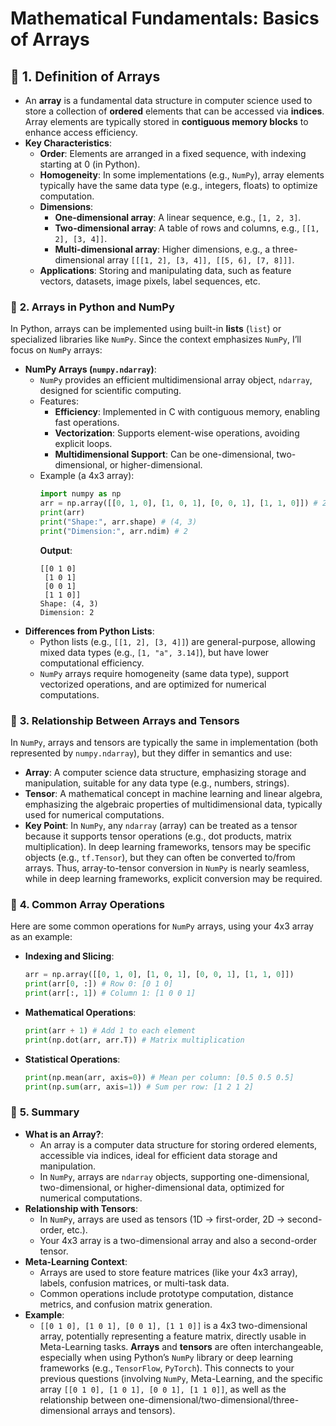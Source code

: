 # Mathematical Fundamentals: Basics of Arrays

## 📖 **1. Definition of Arrays**
- An **array** is a fundamental data structure in computer science used to store a collection of **ordered** elements that can be accessed via **indices**. Array elements are typically stored in **contiguous memory blocks** to enhance access efficiency.
- **Key Characteristics**:
  - **Order**: Elements are arranged in a fixed sequence, with indexing starting at 0 (in Python).
  - **Homogeneity**: In some implementations (e.g., `NumPy`), array elements typically have the same data type (e.g., integers, floats) to optimize computation.
  - **Dimensions**:
    - **One-dimensional array**: A linear sequence, e.g., `[1, 2, 3]`.
    - **Two-dimensional array**: A table of rows and columns, e.g., `[[1, 2], [3, 4]]`.
    - **Multi-dimensional array**: Higher dimensions, e.g., a three-dimensional array `[[[1, 2], [3, 4]], [[5, 6], [7, 8]]]`.
  - **Applications**: Storing and manipulating data, such as feature vectors, datasets, image pixels, label sequences, etc.


### 📖 **2. Arrays in Python and NumPy**
In Python, arrays can be implemented using built-in **lists** (`list`) or specialized libraries like `NumPy`. Since the context emphasizes `NumPy`, I’ll focus on `NumPy` arrays:
- **NumPy Arrays (`numpy.ndarray`)**:
  - `NumPy` provides an efficient multidimensional array object, `ndarray`, designed for scientific computing.
  - Features:
    - **Efficiency**: Implemented in C with contiguous memory, enabling fast operations.
    - **Vectorization**: Supports element-wise operations, avoiding explicit loops.
    - **Multidimensional Support**: Can be one-dimensional, two-dimensional, or higher-dimensional.
  - Example (a 4x3 array):
    ```python
    import numpy as np
    arr = np.array([[0, 1, 0], [1, 0, 1], [0, 0, 1], [1, 1, 0]]) # 2D array
    print(arr)
    print("Shape:", arr.shape) # (4, 3)
    print("Dimension:", arr.ndim) # 2
    ```
    **Output**:
    ```
    [[0 1 0]
     [1 0 1]
     [0 0 1]
     [1 1 0]]
    Shape: (4, 3)
    Dimension: 2
    ```
- **Differences from Python Lists**:
  - Python lists (e.g., `[[1, 2], [3, 4]]`) are general-purpose, allowing mixed data types (e.g., `[1, "a", 3.14]`), but have lower computational efficiency.
  - `NumPy` arrays require homogeneity (same data type), support vectorized operations, and are optimized for numerical computations.



### 📖 **3. Relationship Between Arrays and Tensors**
In `NumPy`, arrays and tensors are typically the same in implementation (both represented by `numpy.ndarray`), but they differ in semantics and use:
- **Array**: A computer science data structure, emphasizing storage and manipulation, suitable for any data type (e.g., numbers, strings).
- **Tensor**: A mathematical concept in machine learning and linear algebra, emphasizing the algebraic properties of multidimensional data, typically used for numerical computations.
- **Key Point**: In `NumPy`, any `ndarray` (array) can be treated as a tensor because it supports tensor operations (e.g., dot products, matrix multiplication). In deep learning frameworks, tensors may be specific objects (e.g., `tf.Tensor`), but they can often be converted to/from arrays.
Thus, array-to-tensor conversion in `NumPy` is nearly seamless, while in deep learning frameworks, explicit conversion may be required.



### 📖 **4. Common Array Operations**
Here are some common operations for `NumPy` arrays, using your 4x3 array as an example:
- **Indexing and Slicing**:
  ```python
  arr = np.array([[0, 1, 0], [1, 0, 1], [0, 0, 1], [1, 1, 0]])
  print(arr[0, :]) # Row 0: [0 1 0]
  print(arr[:, 1]) # Column 1: [1 0 0 1]
  ```
- **Mathematical Operations**:
  ```python
  print(arr + 1) # Add 1 to each element
  print(np.dot(arr, arr.T)) # Matrix multiplication
  ```
- **Statistical Operations**:
  ```python
  print(np.mean(arr, axis=0)) # Mean per column: [0.5 0.5 0.5]
  print(np.sum(arr, axis=1)) # Sum per row: [1 2 1 2]
  ```



### 📖 **5. Summary**
- **What is an Array?**:
  - An array is a computer data structure for storing ordered elements, accessible via indices, ideal for efficient data storage and manipulation.
  - In `NumPy`, arrays are `ndarray` objects, supporting one-dimensional, two-dimensional, or higher-dimensional data, optimized for numerical computations.
- **Relationship with Tensors**:
  - In `NumPy`, arrays are used as tensors (1D → first-order, 2D → second-order, etc.).
  - Your 4x3 array is a two-dimensional array and also a second-order tensor.
- **Meta-Learning Context**:
  - Arrays are used to store feature matrices (like your 4x3 array), labels, confusion matrices, or multi-task data.
  - Common operations include prototype computation, distance metrics, and confusion matrix generation.
- **Example**:
  - `[[0 1 0], [1 0 1], [0 0 1], [1 1 0]]` is a 4x3 two-dimensional array, potentially representing a feature matrix, directly usable in Meta-Learning tasks.
**Arrays** and **tensors** are often interchangeable, especially when using Python’s `NumPy` library or deep learning frameworks (e.g., `TensorFlow`, `PyTorch`). This connects to your previous questions (involving `NumPy`, Meta-Learning, and the specific array `[[0 1 0], [1 0 1], [0 0 1], [1 1 0]]`, as well as the relationship between one-dimensional/two-dimensional/three-dimensional arrays and tensors).
